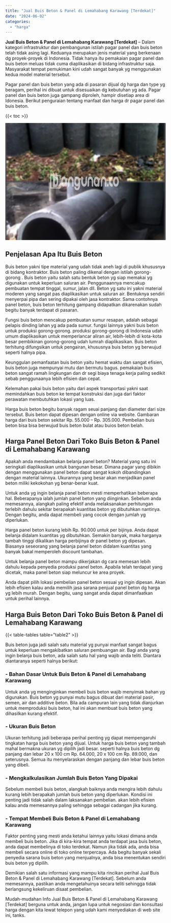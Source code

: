 ```yaml
---
title: "Jual Buis Beton & Panel di Lemahabang Karawang [Terdekat]"
date: "2024-06-02"
categories: 
  - "harga"
---
```


**Jual Buis Beton & Panel di Lemahabang Karawang \[Terdekat\]** – Dalam kategori infrastruktur dan pembangunan istilah pagar panel dan buis beton telah tidak asing lagi. Keduanya merupakan jenis material yang berkenaan dg proyek-proyek di Indonesia. Tidak hanya itu pemakaian pagar panel dan buis beton meluas tidak cuma diaplikasikan di bidang infrastruktur saja. Masyarakat tempat pemukiman kini udah sangat banyak yg menggunakan kedua model material tersebut.

Pagar panel dan buis beton yang ada di pasaran dijual dg harga dan type yg beragam, perihal ini dibuat untuk disesuaikan dg kebutuhan yg ada. Pagar panel dan buis beton juga gampang diproleh, hampir disetiap area di Idonesia. Berikut penguraian tentang manfaat dan harga dr pagar panel dan buis beton.

{{< toc >}}

![Jual Buis Beton & Panel di Lemahabang Karawang [Terdekat]](/images/jual-panel-buis-beton-murah-28.png)

## Penjelasan Apa Itu Buis Beton

Buis beton yakni tipe material yang udah tidak aneh lagi di publik khususnya di bidang kontraktor. Buis beton paling dikenal dengan istilah gorong-gorong . Buis beton yaitu salah satu bentuk beton yg siap memakai yg digunakan untuk keperluan saluran air. Penggunaannya mencakup pembuatan tempat tinggal, sumur, jalan dll. Beton yg satu ini yakni material moderen yang sangat pas diaplikasikan untuk saluran air. Bentuknya sendiri menyerpai pipa dan sering dipakai oleh jasa kontraktor. Sama contohnya panel beton, buis beton terhitung gampang didapatkan dikarenakan sudah begitu banyak terdapat di pasaran.

Fungsi buis beton mencakup pembuatan sumur resapan, adalah sebagai pelapis dinding lahan yg ada pada sumur. fungsi lainnya yakni buis beton untuk produksi gorong-gorong. produksi gorong-gorong di Indonesia udah umum diaplikasikan untuk memperlancar aliran air, lebih-lebih di kota-kota besar pembikinan gorong-gorong udah lumrah diaplikasikan. Buis beton terhitung difungsikan untuk pengairan, khususnya buis beton yg berwujud seperti halnya pipa.

Keunggulan pemanfaatan buis beton yaitu hemat waktu dan sangat efisien, buis beton juga mempunyai mutu dan bermutu bagus. pemakaian buis beton sangat ramah lingkungan dan dr segi biaya tenaga kerja paling sedikit sebab penggunaanya lebih efisien dan cepat.

Kelemahan pakai buis beton yaitu dari aspek transportasi yakni saat memindahkan buis beton ke tempat konstruksi dan juga dari faktor perawatan membutuhkan lokasi yang luas.

Harga buis beton begitu banyak ragam seuai panjang dan diameter dari size tersebut. Buis beton dapat dipesan dengan online via website. Gambaran harga dari buis beton sekitar Rp. 55.000 – Rp. 305.000. Pembelian buis beton bisa bisa berwujud buis beton bulat atau buios beton belah.

## Harga Panel Beton Dari Toko Buis Beton & Panel di Lemahabang Karawang

Apakah anda mendambakan belanja panel beton? Material yang satu ini seringkali diaplikasikan untuk bangunan besar. Dimana pagar yang dibikin dengan menggunakan panel beton dapat sangat kokoh dibandingkan dengan material lainnya. Ukurannya yang besar akan menjadikan panel beton miliki kekokohan yg benar-benar kuat.

Untuk anda yg ingin belanja panel beton mesti memperhatikan beberapa hal. Beberapanya ialah jumlah panel beton yang diinginkan. Sebelum anda memesannya, alangkah paling efektif anda melaksanakan perhitungan terlebih dahulu sekitar berapakah kuantitas beton yg dibutuhkan nantinya. Dengan begitu, anda dapat membeli yang cocok dengan jumlah yg diperlukan.

Harga panel beton kurang lebih Rp. 90.000 untuk per bijinya. Anda dapat belanja didalam kuantitas yg dibutuhkan. Semakin banyak, maka harganya tambah tinggi dikalikan harga perbijinya dr panel beton yg dipesan. Biasanya seseorang yang belanja panel beton didalam kuantitas yang banyak bakal memperoleh discount tambahan.

Untuk belanja panel beton mampu dikerjakan dg cara memesan lebih dahulu kepada penyedia produksi panel beton. Apabila telah terdapat yang dicetak, maka panel beton siap meluncur ke area proyek.

Anda dapat pilih lokasi pembelian panel beton sesuai yg ingin dipesan. Akan lebih efisien kalau anda memilih jasa sarana penjual panel beton dg harga yg lebih murah. Dengan begitu, uang sangat anda dapat dimanfaatkan untuk perihal lainnya.

## Harga Buis Beton Dari Toko Buis Beton & Panel di Lemahabang Karawang

{{< table-tables table="table2" >}}

Buis beton juga jadi salah satu material yg punyai manfaat sangat bagus untuk keperluan mengakibatkan saluran pembuangan air. Bagi anda yang ingin belanja buis beton, ada salah satu hal yang wajib anda teliti. Diantara diantaranya seperti halnya berikut:

### \- Bahan Dasar Untuk Buis Beton & Panel di Lemahabang Karawang

Untuk anda yg menginginkan membeli buis beton wajib menyimak bahan yg digunakan. Buis beton yg punyai mutu bagus dibuat dari material pasir, semen, air dan additive beton. Bila ada campuran lain yang tidak dianjurkan untuk memproduksi buis beton, hal ini akan membuat buis beton yang dihasilkan kurang efektif.

### \- Ukuran Buis Beton

Ukuran terhitung jadi beberapa perihal penting yg dapat mempengaruhi tingkatan harga buis beton yang dijual. Untuk harga buis beton yang tambah mahal bermakna ukuran yg dipilih jadi besar. seperti halnya buis beton dg panjang dan lebar 20 x 100 cm Rp. 64.000, 20 x 100 cm Rp. 89.000, dan seterusnya. Semua itu menyelaraskan dengan panjang dan lebar buis beton yang dibeli.

### \- Mengkalkulasikan Jumlah Buis Beton Yang Dipakai

Sebelum membeli buis beton, alangkah baiknya anda mengira lebih dahulu kurang lebih berapakah jumlah buis beton yang diperlukan. Kondisi ini penting jadi tidak salah dalam laksanakan pembelian. akan lebih efisien kalau anda memesannya paling sehingga sebagai cadangan jika kurang.

### \- Tempat Membeli Buis Beton & Panel di Lemahabang Karawang

Faktor penting yang mesti anda ketahui lainnya yaitu lokasi dimana anda membeli buis beton. Jika di kira-kira tempat anda terdapat jasa buis beton, anda dapat membelinya di toko terdekat. Namun jika tidak ada, anda bisa membeli secara online di toko online terpercaya. Ada begitu banyak sekali penyedia sarana buis beton yang menjualnya, anda bisa menentukan sendiri buis beton yg dipilih.

Demikian salah satu informasi yang mampu kita rincikan perihal Jual Buis Beton & Panel di Lemahabang Karawang \[Terdekat\]. Sebelum anda memesannya, pastikan anda mengetahuinya secara teliti sehingga tidak berlangsung kekeliruan disaat pembelian.

Mudah-mudahan Info Jual Buis Beton & Panel di Lemahabang Karawang \[Terdekat\] berguna untuk anda, jangan lupa untuk negosiasi dan konsultasi harga dengan kita lewat telepon yang udah kami menyediakan di web site ini, tanks.
